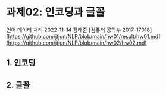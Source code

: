 # 과제02: 인코딩과 글꼴

언어 데이터 처리 2022-11-14 장태준 [컴퓨터 공학부 2017-17018]
[https://github.com/jtjun/NLP/blob/main/hw01/result/hw01.md](https://github.com/jtjun/NLP/blob/main/hw02/hw02.md)

## 1. 인코딩

## 2. 글꼴
